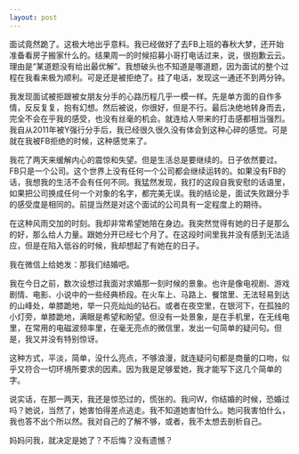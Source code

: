 ```yaml
---
layout: post
---
```


面试竟然跪了。这极大地出乎意料。我已经做好了去FB上班的春秋大梦，还开始准备看房子搬家什么的。结果周一的时候招募小哥打电话过来，说，很抱歉云云。理由是“某道题没有给出最优解”。我想破头也不知道是哪道题，因为面试的整个过程在我看来极为顺利。可是还是被拒绝了。挂了电话，发现这一通还不到两分钟。

我发现面试被拒跟被女朋友分手的心路历程几乎一模一样。先是单方面的自作多情，反反复复，抱有幻想。然后被说，你很好，但是不行。最后决绝地转身而去，完全不会在乎我的感受，也没有丝毫的机会。就连给人带来的打击感都相当强烈。我自从2011年被Y强行分手后，我已经很久很久没有体会到这种心碎的感觉。可是就在我被FB拒绝的时候，这种感觉来了。

我花了两天来缓解内心的震惊和失望。但是生活总是要继续的。日子依然要过。FB只是一个公司。这个世界上没有任何一个公司都会继续运转的。如果没有FB的话，我想我的生活不会有任何不同。我猛然发现，我打的这段自我安慰的话语里，如果把公司换成任何一个对象的名字，都完美无误。我的结论是，面试失败跟分手的感受度是相同的。前提当然是对这个面试的公司具有一定程度上的期待。

在这种风雨交加的时刻。我却非常希望她陪在身边。我突然觉得有她的日子是那么的好，那么给人力量。跟她分开已经七个月了。在这段时间里我并没有感到无法适应，但是在陷入低谷的时候，我却想起了有她在的日子。

我在微信上给她发：那我们结婚吧。

我在今日之前，数次设想过我面对求婚那一刻时候的景象。也许是像电视剧、游戏剧情、电影、小说中的一些经典桥段。在火车上、马路上、餐馆里、无法轻易到达的山峰处，单膝跪地，举一只亮灿灿的钻石。或者在夜空里，在银河下，在孤独的小灯旁，单膝跪地，满眼是希望和盼望。但没有一处景象，是在手机里，在无线电里，在常用的电磁波频率里，在毫无亮点的微信里，发出一句简单的疑问句。但是，我又并没有特别惊讶。

这种方式，平淡，简单，没什么亮点，不够浪漫，就连疑问句都是商量的口吻，似乎又符合一切环境所要求的因素。因为我是足够爱她，我才能写下这几个简单的字。

说实话，在那一两天，我还是惊恐过的，慌张的。我问W，你结婚的时候，恐婚过吗？她说，当然了，她害怕得差点逃走。我不知道她害怕什么。她问我害怕什么，我也答不出个所以然。我对自己的了解不够，或者，我不太想去剖析自己。

妈妈问我，就决定是她了？不后悔？没有遗憾？